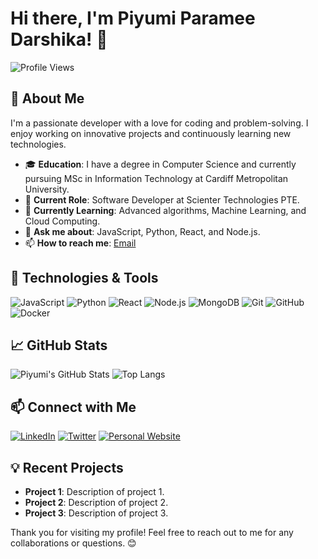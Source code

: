 # Hi there, I'm Piyumi Paramee Darshika! 👋

![Profile Views](https://komarev.com/ghpvc/?username=PiyumiParameeDarshika&color=blue)

## 🚀 About Me

I'm a passionate developer with a love for coding and problem-solving. I enjoy working on innovative projects and continuously learning new technologies.

- 🎓 **Education**: I have a degree in Computer Science and currently pursuing MSc in Information Technology at Cardiff Metropolitan University.
- 💼 **Current Role**: Software Developer at Scienter Technologies PTE.
- 🌱 **Currently Learning**: Advanced algorithms, Machine Learning, and Cloud Computing.
- 💬 **Ask me about**: JavaScript, Python, React, and Node.js.
- 📫 **How to reach me**: [Email](mailto:your-email@example.com)

## 🔧 Technologies & Tools

![JavaScript](https://img.shields.io/badge/-JavaScript-333333?style=flat&logo=javascript)
![Python](https://img.shields.io/badge/-Python-333333?style=flat&logo=python)
![React](https://img.shields.io/badge/-React-333333?style=flat&logo=react)
![Node.js](https://img.shields.io/badge/-Node.js-333333?style=flat&logo=node.js)
![MongoDB](https://img.shields.io/badge/-MongoDB-333333?style=flat&logo=mongodb)
![Git](https://img.shields.io/badge/-Git-333333?style=flat&logo=git)
![GitHub](https://img.shields.io/badge/-GitHub-333333?style=flat&logo=github)
![Docker](https://img.shields.io/badge/-Docker-333333?style=flat&logo=docker)

## 📈 GitHub Stats

![Piyumi's GitHub Stats](https://github-readme-stats.vercel.app/api?username=PiyumiParameeDarshika&show_icons=true&theme=dark)
![Top Langs](https://github-readme-stats.vercel.app/api/top-langs/?username=PiyumiParameeDarshika&layout=compact&theme=dark)

## 📫 Connect with Me

[![LinkedIn](https://img.shields.io/badge/-LinkedIn-333333?style=flat&logo=linkedin)](https://www.linkedin.com/in/your-linkedin-profile/)
[![Twitter](https://img.shields.io/badge/-Twitter-333333?style=flat&logo=twitter)](https://twitter.com/your-twitter-profile)
[![Personal Website](https://img.shields.io/badge/-Website-333333?style=flat&logo=google-chrome)](https://your-personal-website.com/)

## 💡 Recent Projects

- **Project 1**: Description of project 1.
- **Project 2**: Description of project 2.
- **Project 3**: Description of project 3.

Thank you for visiting my profile! Feel free to reach out to me for any collaborations or questions. 😊
